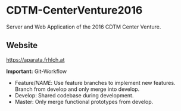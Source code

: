 # CDTM-CenterVenture2016

Server and Web Application of the 2016 CDTM Center Venture.

## Website
https://aparata.frhlch.at

**Important:** Git-Workflow
- Feature/*NAME*: Use feature branches to implement new features. Branch from develop and only merge into develop.
- Develop: Shared codebase during development.
- Master: Only merge functional prototypes from develop.
